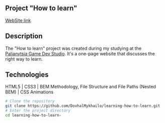 ## Project "How to learn"  
[WebSite link](https://dovhalmykhailo.github.io/learning-how-to-learn/) 

## Description
The "How to learn" project was created during my studying at the [Palianytsia Game Dev Studio](https://pgds.xyz/).  It's a one-page website that discusses the right way to learn.

## Technologies

HTML5 | CSS3 | BEM Methodology, File Structure and File Paths (Nested BEM) | CSS Animations

```bash
# Clone the repository
git clone https://github.com/DovhalMykhailo/learning-how-to-learn.git
# Enter the project directory
cd learning-how-to-learn-
```
